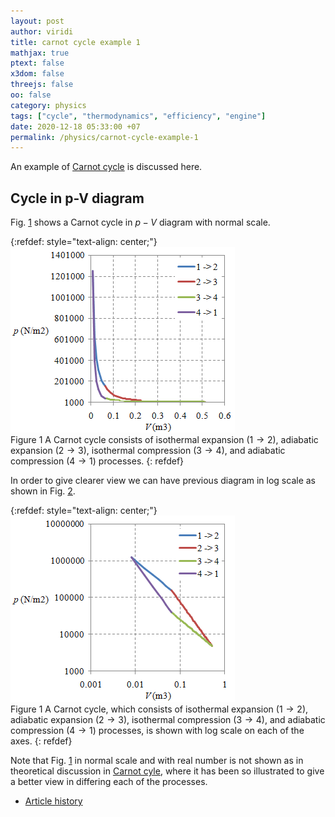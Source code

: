 ```yaml
---
layout: post
author: viridi
title: carnot cycle example 1
mathjax: true
ptext: false
x3dom: false
threejs: false
oo: false
category: physics
tags: ["cycle", "thermodynamics", "efficiency", "engine"]
date: 2020-12-18 05:33:00 +07
permalink: /physics/carnot-cycle-example-1
---
```

An example of [Carnot cycle](carnot-cycle) is discussed here.


## Cycle in p-V diagram
Fig. <a href="#fig:ccex1-pV-diagram-normal-scale">1</a> shows a Carnot cycle in $p-V$ diagram with normal scale.

{:refdef: style="text-align: center;"}
![..](/assets/img/phys/thermodynamics/carnot-cycle-pV-chart-normal-scale-0.png)
<br />
Figure <a name="fig:ccex1-pV-diagram-normal-scale">1</a> A Carnot cycle consists of isothermal expansion ($1 \rightarrow 2$), adiabatic expansion ($2 \rightarrow 3$), isothermal compression ($3 \rightarrow 4$), and adiabatic compression ($4 \rightarrow 1$) processes.
{: refdef}

In order to give clearer view we can have previous diagram in log scale as shown in Fig. <a href="#fig:ccex1-pV-diagram-log-scale">2</a>.

{:refdef: style="text-align: center;"}
![..](/assets/img/phys/thermodynamics/carnot-cycle-pV-chart-log-scale-0.png)
<br />
Figure <a name="fig:ccex1-pV-diagram-log-scale">1</a> A Carnot cycle, which consists of isothermal expansion ($1 \rightarrow 2$), adiabatic expansion ($2 \rightarrow 3$), isothermal compression ($3 \rightarrow 4$), and adiabatic compression ($4 \rightarrow 1$) processes, is shown with log scale on each of the  axes.
{: refdef}

Note that Fig. <a href="#fig:ccex1-pV-diagram-normal-scale">1</a> in normal scale and with real number is not shown as in theoretical discussion in [Carnot cyle](carnot-cycle), where it has been so illustrated to give a better view in differing each of the processes.

+ [Article history](https://github.com/butiran/butiran.github.io/commits/master/_posts/phys/2020-12-18-carnot-cycle-example-1.md)

